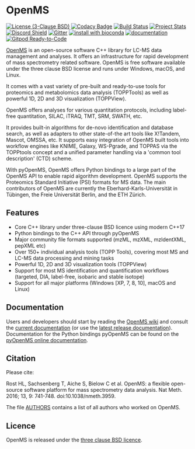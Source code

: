 OpenMS
=======

[![License (3-Clause BSD)](https://img.shields.io/badge/license-BSD%203--Clause-blue.svg?style=flat-square)](http://opensource.org/licenses/BSD-3-Clause)
[![Codacy Badge](https://api.codacy.com/project/badge/Grade/93e71bad214f46d2a534ec92dbc2efc9)](https://www.codacy.com/app/OpenMS/OpenMS?utm_source=github.com&utm_medium=referral&utm_content=OpenMS/OpenMS&utm_campaign=badger)
[![Build Status](https://travis-ci.org/OpenMS/OpenMS.svg?branch=develop)](https://travis-ci.org/OpenMS/OpenMS)
[![Project Stats](https://www.openhub.net/p/open-ms/widgets/project_thin_badge.gif)](https://www.openhub.net/p/open-ms)
[![Discord Shield](https://img.shields.io/discord/832282841836159006?logo=discord)](https://discord.gg/4TAGhqJ7s5)
[![Gitter](https://badges.gitter.im/Join%20Chat.svg)](https://gitter.im/OpenMS/OpenMS?utm_source=badge&utm_medium=badge&utm_campaign=pr-badge)
[![install with bioconda](https://img.shields.io/badge/install%20with-bioconda-brightgreen.svg?style=flat-square)](http://bioconda.github.io/recipes/openms-meta/README.html)
[![documentation](https://codedocs.xyz/doxygen/doxygen.svg)](https://abibuilder.informatik.uni-tuebingen.de/archive/openms/Documentation/release/latest/html/index.html)
[![Gitpod Ready-to-Code](https://img.shields.io/badge/Gitpod-Ready--to--Code-blue?logo=gitpod)](https://gitpod.io/#https://github.com/OpenMS/OpenMS) 


<a href="http://www.openms.org/" target="_blank">OpenMS</a> 
is an open-source software C++ library for LC-MS data management and
analyses. It offers an infrastructure for rapid development of mass
spectrometry related software. OpenMS is free software available under the
three clause BSD license and runs under Windows, macOS, and Linux.

It comes with a vast variety of pre-built and ready-to-use tools for proteomics
and metabolomics data analysis (TOPPTools) as well as powerful 1D, 2D and 3D
visualization (TOPPView).

OpenMS offers analyses for various quantitation protocols, including label-free
quantitation, SILAC, iTRAQ, TMT, SRM, SWATH, etc.

It provides built-in algorithms for de-novo identification and database search,
as well as adapters to other state-of-the art tools like X!Tandem, Mascot,
OMSSA, etc. It supports easy integration of OpenMS built tools into workflow
engines like KNIME, Galaxy, WS-Pgrade, and TOPPAS via the TOPPtools concept and
a unified parameter handling via a 'common tool description' (CTD) scheme.

With pyOpenMS, OpenMS offers Python bindings to a large part of the OpenMS API
to enable rapid algorithm development. OpenMS supports the Proteomics Standard
Initiative (PSI) formats for MS data. The main contributors of OpenMS are
currently the Eberhard-Karls-Universität in Tübingen, the Freie Universität
Berlin, and the ETH Zürich.

Features
--------
- Core C++ library under three-clause BSD licence using modern C++17
- Python bindings to the C++ API through pyOpenMS
- Major community file formats supported (mzML, mzXML, mzIdentXML, pepXML etc)
- Over 150+ individual analysis tools (TOPP Tools), covering most MS and LC-MS data processing and mining tasks
- Powerful 1D, 2D and 3D visualization tools (TOPPView)
- Support for most MS identification and quantification workflows (targeted, DIA, label-free, isobaric and stable isotope)
- Support for all major platforms (Windows [XP, 7, 8, 10], macOS and Linux)

Documentation
-------------
Users and developers should start by reading the [OpenMS wiki](https://github.com/OpenMS/OpenMS/wiki) and consult the [current documentation](https://abibuilder.informatik.uni-tuebingen.de/archive/openms/Documentation/nightly/html/index.html) (or use the [latest release documentation](https://abibuilder.informatik.uni-tuebingen.de/archive/openms/Documentation/release/latest/html/index.html)).
Documentation for the Python bindings pyOpenMS can be found on the [pyOpenMS online documentation](https://pyopenms.readthedocs.io).

Citation
--------
Please cite:

Rost HL, Sachsenberg T, Aiche S, Bielow C et al. OpenMS: a flexible open-source software platform for mass spectrometry data analysis. Nat Meth. 2016; 13, 9: 741-748. doi:10.1038/nmeth.3959.

The file [AUTHORS](AUTHORS) contains a list of all authors who worked on OpenMS.

Licence
-------
OpenMS is released under the [three clause BSD licence](LICENSE).
